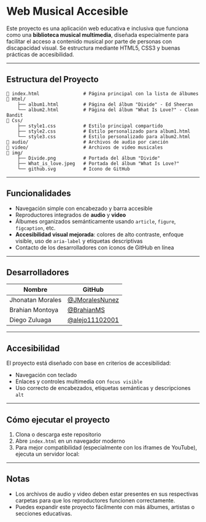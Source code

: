 # Web Musical Accesible

Este proyecto es una aplicación web educativa e inclusiva que funciona como una **biblioteca musical multimedia**, diseñada especialmente para facilitar el acceso a contenido musical por parte de personas con discapacidad visual. Se estructura mediante HTML5, CSS3 y buenas prácticas de accesibilidad.

---

## Estructura del Proyecto

```
📁 index.html                # Página principal con la lista de álbumes
📁 Html/
    ├── album1.html         # Página del álbum "Divide" - Ed Sheeran
    └── album2.html         # Página del álbum "What Is Love?" - Clean Bandit
📁 Css/
    ├── style1.css          # Estilo principal compartido
    ├── style2.css          # Estilo personalizado para album1.html
    └── style3.css          # Estilo personalizado para album2.html
📁 audio/                    # Archivos de audio por canción
📁 video/                    # Archivos de video musicales
📁 img/
    ├── Divide.png          # Portada del álbum "Divide"
    ├── What_is_love.jpeg   # Portada del álbum "What Is Love?"
    └── github.svg          # Icono de GitHub
```

---

## Funcionalidades

- Navegación simple con encabezado y barra accesible
- Reproductores integrados de **audio** y **video**
- Álbumes organizados semánticamente usando `article`, `figure`, `figcaption`, etc.
- **Accesibilidad visual mejorada**: colores de alto contraste, enfoque visible, uso de `aria-label` y etiquetas descriptivas
- Contacto de los desarrolladores con íconos de GitHub en línea

---

## Desarrolladores

| Nombre           | GitHub                                                  |
|------------------|----------------------------------------------------------|
| Jhonatan Morales     | [@JMoralesNunez](https://github.com/JMoralesNunez)       |
| Brahian Montoya  | [@BrahianMS](https://github.com/BrahianMS)               |
| Diego Zuluaga    | [@alejo11102001](https://github.com/alejo11102001)       |

---

## Accesibilidad

El proyecto está diseñado con base en criterios de accesibilidad:

- Navegación con teclado
- Enlaces y controles multimedia con `focus visible`
- Uso correcto de encabezados, etiquetas semánticas y descripciones `alt`

---

## Cómo ejecutar el proyecto

1. Clona o descarga este repositorio
2. Abre `index.html` en un navegador moderno
3. Para mejor compatibilidad (especialmente con los iframes de YouTube), ejecuta un servidor local:

---

## Notas

- Los archivos de audio y video deben estar presentes en sus respectivas carpetas para que los reproductores funcionen correctamente.
- Puedes expandir este proyecto fácilmente con más álbumes, artistas o secciones educativas.
